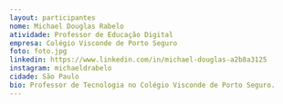 ```yaml
---
layout: participantes
nome: Michael Douglas Rabelo
atividade: Professor de Educação Digital
empresa: Colégio Visconde de Porto Seguro
foto: foto.jpg
linkedin: https://www.linkedin.com/in/michael-douglas-a2b8a3125
instagram: michaeldrabelo
cidade: São Paulo
bio: Professor de Tecnologia no Colégio Visconde de Porto Seguro.
---
```

